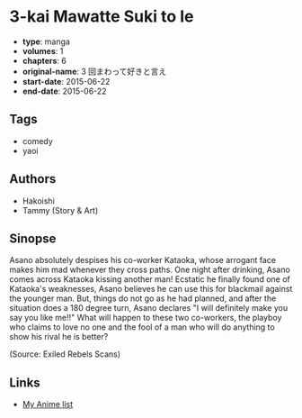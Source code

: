 # 3-kai Mawatte Suki to Ie

-   **type**: manga
-   **volumes**: 1
-   **chapters**: 6
-   **original-name**: 3 回まわって好きと言え
-   **start-date**: 2015-06-22
-   **end-date**: 2015-06-22

## Tags

-   comedy
-   yaoi

## Authors

-   Hakoishi
-   Tammy (Story & Art)

## Sinopse

Asano absolutely despises his co-worker Kataoka, whose arrogant face makes him mad whenever they cross paths. One night after drinking, Asano comes across Kataoka kissing another man! Ecstatic he finally found one of Kataoka's weaknesses, Asano believes he can use this for blackmail against the younger man. But, things do not go as he had planned, and after the situation does a 180 degree turn, Asano declares "I will definitely make you say you like me!!" What will happen to these two co-workers, the playboy who claims to love no one and the fool of a man who will do anything to show his rival he is better?

(Source: Exiled Rebels Scans)

## Links

-   [My Anime list](https://myanimelist.net/manga/114273/3-kai_Mawatte_Suki_to_Ie)
